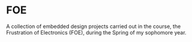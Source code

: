 # FOE
A collection of embedded design projects carried out in the course, the Frustration of Electronics (FOE), during the Spring of my sophomore year.
